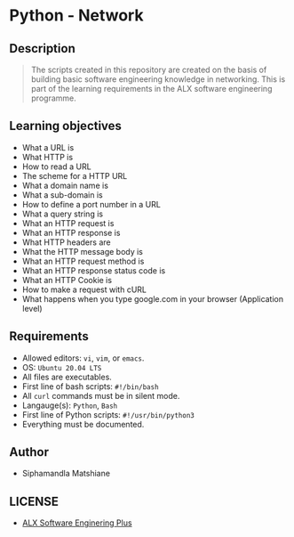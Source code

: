# Python - Network

## Description
> The scripts created in this repository are created on the basis of building basic software engineering knowledge in networking. This is part of the learning requirements in the ALX software engineering programme.

## Learning objectives
- What a URL is
- What HTTP is
- How to read a URL
- The scheme for a HTTP URL
- What a domain name is
- What a sub-domain is
- How to define a port number in a URL
- What a query string is
- What an HTTP request is
- What an HTTP response is
- What HTTP headers are
- What the HTTP message body is
- What an HTTP request method is
- What an HTTP response status code is
- What an HTTP Cookie is
- How to make a request with cURL
- What happens when you type google.com in your browser (Application level)

## Requirements
- Allowed editors: `vi`, `vim`, or `emacs`.
- OS: `Ubuntu 20.04 LTS`
- All files are executables.
- First line of bash scripts: `#!/bin/bash`
- All `curl` commands must be in silent mode.
- Langauge(s): `Python`, `Bash`
- First line of Python scripts: `#!/usr/bin/python3`
- Everything must be documented.

## Author
- Siphamandla Matshiane

## LICENSE
- [ALX Software Enginering Plus](https://tech.alxafrica.com/software-engineering-plus-programme-johannesburg)
